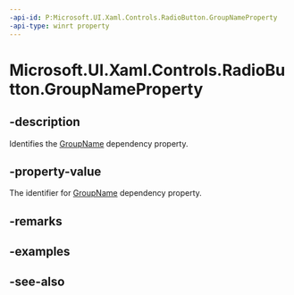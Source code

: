 ```yaml
---
-api-id: P:Microsoft.UI.Xaml.Controls.RadioButton.GroupNameProperty
-api-type: winrt property
---
```


<!-- Property syntax
public Windows.UI.Xaml.DependencyProperty GroupNameProperty { get; }
-->

# Microsoft.UI.Xaml.Controls.RadioButton.GroupNameProperty

## -description
Identifies the [GroupName](radiobutton_groupname.md) dependency property.

## -property-value
The identifier for [GroupName](radiobutton_groupname.md) dependency property.

## -remarks

## -examples

## -see-also
